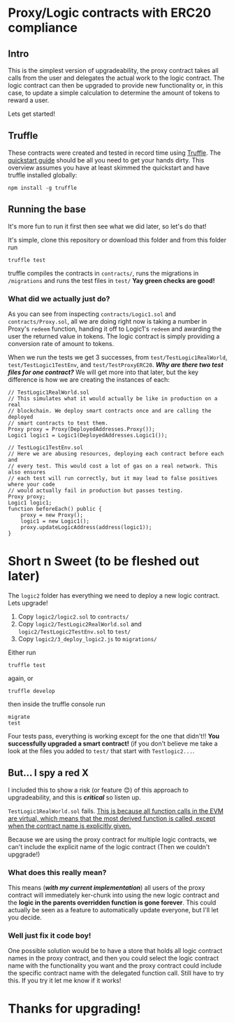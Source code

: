 # Proxy/Logic contracts with ERC20 compliance


## Intro
This is the simplest version of upgradeability, the proxy contract takes all calls from the user and delegates the actual work to the logic contract. The logic contract can then be upgraded to provide new functionality or, in this case, to update a simple calculation to determine the amount of tokens to reward a user.

Lets get started!


## Truffle
These contracts were created and tested in record time using [Truffle](https://truffleframework.com/docs/truffle/overview). The [quickstart guide](https://truffleframework.com/docs/truffle/quickstart) should be all you need to get your hands dirty. This overview assumes you have at least skimmed the quickstart and have truffle installed globally:
```
npm install -g truffle
```


## Running the base
It's more fun to run it first then see what we did later, so let's do that!

It's simple, clone this repository or download this folder and from this folder run
```
truffle test
```
truffle compiles the contracts in `contracts/`, runs the migrations in `/migrations` and runs the test files in `test/` **Yay green checks are good!**


### What did we actually just do?
As you can see from inspecting `contracts/Logic1.sol` and `contracts/Proxy.sol`, all we are doing right now is taking a number in Proxy's `redeem` function, handing it off to Logic1's `redeem` and awarding the user the returned value in tokens. The logic contract is simply providing a conversion rate of amount to tokens.


When we run the tests we get 3 successes, from `test/TestLogic1RealWorld`, `test/TestLogic1TestEnv`, and `test/TestProxyERC20`. ***Why are there two test files for one contract?*** We will get more into that later, but the key difference is how we are creating the instances of each:
```solidity
// TestLogic1RealWorld.sol
// This simulates what it would actually be like in production on a real 
// blockchain. We deploy smart contracts once and are calling the deployed 
// smart contracts to test them.
Proxy proxy = Proxy(DeployedAddresses.Proxy());
Logic1 logic1 = Logic1(DeployedAddresses.Logic1());
```
```solidity
// TestLogic1TestEnv.sol
// Here we are abusing resources, deploying each contract before each and 
// every test. This would cost a lot of gas on a real network. This also ensures
// each test will run correctly, but it may lead to false positives where your code
// would actually fail in production but passes testing.
Proxy proxy;
Logic1 logic1;
function beforeEach() public {
    proxy = new Proxy();
    logic1 = new Logic1();
    proxy.updateLogicAddress(address(logic1));
}
```


# Short n Sweet (to be fleshed out later)
The `logic2` folder has everything we need to deploy a new logic contract.
Lets upgrade!

1. Copy `logic2/logic2.sol` to `contracts/`
2. Copy `logic2/TestLogic2RealWorld.sol` and `logic2/TestLogic2TestEnv.sol` to `test/`
3. Copy `logic2/3_deploy_logic2.js` to `migrations/`

Either run
```
truffle test
```
again, or
```
truffle develop
```
then inside the truffle<develop> console run
```
migrate
test
```
Four tests pass, everything is working except for the one that didn't!! **You successfully upgraded a smart contract!** (if you don't believe me take a look at the files you added to `test/` that start with `Testlogic2...`.
  
  
## But... I spy a red X
I included this to show a risk (or feature 😊) of this approach to upgradeability, and this is ***critical*** so listen up.

`TestLogic1RealWorld.sol` fails. [This is because all function calls in the EVM are virtual, which means that the most derived function is called, except when the contract name is explicitly given.](https://solidity.readthedocs.io/en/v0.4.24/contracts.html#inheritance) 

Because we are using the proxy contract for multiple logic contracts, we can't include the explicit name of the logic contract (Then we couldn't upggrade!)


### What does this really mean?
This means (***with my current implementation***) all users of the proxy contract will immediately ker-chunk into using the new logic contract and the **logic in the parents overridden function is gone forever**. This could actually be seen as a feature to automatically update everyone, but I'll let you decide.


### Well just fix it code boy!
One possible solution would be to have a store that holds all logic contract names in the proxy contract, and then you could select the logic contract name with the functionality you want and the proxy contract could include the specific contract name with the delegated function call. Still have to try this. If you try it let me know if it works!

# Thanks for upgrading!
